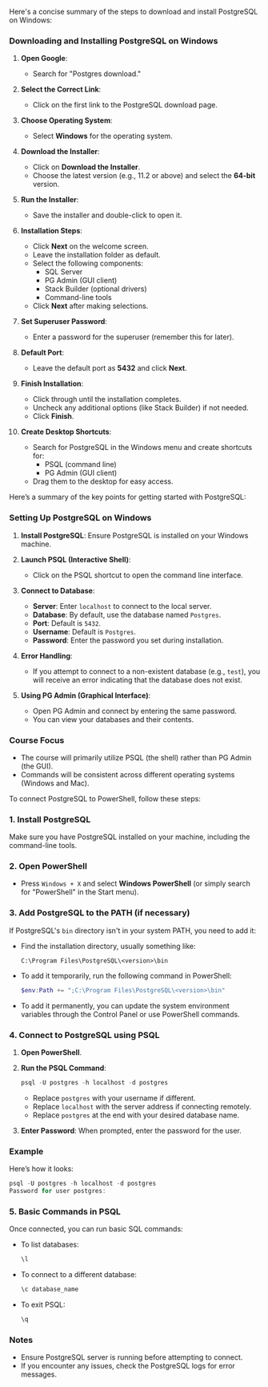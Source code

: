 Here's a concise summary of the steps to download and install PostgreSQL on Windows:

### Downloading and Installing PostgreSQL on Windows

1. **Open Google**:
   - Search for "Postgres download."

2. **Select the Correct Link**:
   - Click on the first link to the PostgreSQL download page.

3. **Choose Operating System**:
   - Select **Windows** for the operating system.

4. **Download the Installer**:
   - Click on **Download the Installer**.
   - Choose the latest version (e.g., 11.2 or above) and select the **64-bit** version.

5. **Run the Installer**:
   - Save the installer and double-click to open it.

6. **Installation Steps**:
   - Click **Next** on the welcome screen.
   - Leave the installation folder as default.
   - Select the following components:
     - SQL Server
     - PG Admin (GUI client)
     - Stack Builder (optional drivers)
     - Command-line tools
   - Click **Next** after making selections.

7. **Set Superuser Password**:
   - Enter a password for the superuser (remember this for later).

8. **Default Port**:
   - Leave the default port as **5432** and click **Next**.

9. **Finish Installation**:
   - Click through until the installation completes.
   - Uncheck any additional options (like Stack Builder) if not needed.
   - Click **Finish**.

10. **Create Desktop Shortcuts**:
    - Search for PostgreSQL in the Windows menu and create shortcuts for:
      - PSQL (command line)
      - PG Admin (GUI client)
    - Drag them to the desktop for easy access.

Here’s a summary of the key points for getting started with PostgreSQL:

### Setting Up PostgreSQL on Windows

1. **Install PostgreSQL**: Ensure PostgreSQL is installed on your Windows machine.

2. **Launch PSQL (Interactive Shell)**:
   - Click on the PSQL shortcut to open the command line interface.

3. **Connect to Database**:
   - **Server**: Enter `localhost` to connect to the local server.
   - **Database**: By default, use the database named `Postgres`.
   - **Port**: Default is `5432`.
   - **Username**: Default is `Postgres`.
   - **Password**: Enter the password you set during installation.

4. **Error Handling**:
   - If you attempt to connect to a non-existent database (e.g., `test`), you will receive an error indicating that the database does not exist.

5. **Using PG Admin (Graphical Interface)**:
   - Open PG Admin and connect by entering the same password.
   - You can view your databases and their contents.

### Course Focus
- The course will primarily utilize PSQL (the shell) rather than PG Admin (the GUI).
- Commands will be consistent across different operating systems (Windows and Mac).

To connect PostgreSQL to PowerShell, follow these steps:

### 1. Install PostgreSQL
Make sure you have PostgreSQL installed on your machine, including the command-line tools.

### 2. Open PowerShell
- Press `Windows + X` and select **Windows PowerShell** (or simply search for "PowerShell" in the Start menu).

### 3. Add PostgreSQL to the PATH (if necessary)
If PostgreSQL's `bin` directory isn't in your system PATH, you need to add it:

- Find the installation directory, usually something like:
  ```
  C:\Program Files\PostgreSQL\<version>\bin
  ```
- To add it temporarily, run the following command in PowerShell:
  ```powershell
  $env:Path += ";C:\Program Files\PostgreSQL\<version>\bin"
  ```
- To add it permanently, you can update the system environment variables through the Control Panel or use PowerShell commands.

### 4. Connect to PostgreSQL using PSQL
1. **Open PowerShell**.
2. **Run the PSQL Command**:
   ```powershell
   psql -U postgres -h localhost -d postgres
   ```
   - Replace `postgres` with your username if different.
   - Replace `localhost` with the server address if connecting remotely.
   - Replace `postgres` at the end with your desired database name.

3. **Enter Password**: When prompted, enter the password for the user.

### Example
Here’s how it looks:
```powershell
psql -U postgres -h localhost -d postgres
Password for user postgres:
```

### 5. Basic Commands in PSQL
Once connected, you can run basic SQL commands:
- To list databases:
  ```sql
  \l
  ```
- To connect to a different database:
  ```sql
  \c database_name
  ```
- To exit PSQL:
  ```sql
  \q
  ```

### Notes
- Ensure PostgreSQL server is running before attempting to connect.
- If you encounter any issues, check the PostgreSQL logs for error messages.